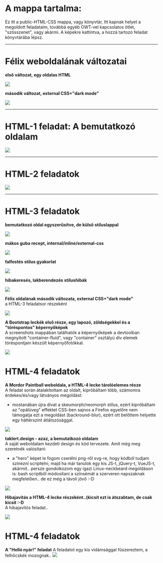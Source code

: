 # **A mappa tartalma:**

Ez itt a public-HTML-CSS mappa, vagy könyvtár, Itt kapnak helyet a megoldott feladataim, továbbá
egyéb OWT-vel kapcsolatos ötlet, "szösszenet", vagy akármi.
A képekre kattintva, a hozzá tartozó feladat könyvtárába lépsz.
***

# **Félix weboldalának változatai**

**első változat, egy oldalas HTML**

<a href="https://github.com/taklert/public-HTML-CSS/tree/master/felix-foto-projekt/felix-foto-1"><img src="/thumbnails/felix-foto-projekt.jpg"></a>

**második változat, external CSS+"dark mode"**

<a href="https://github.com/taklert/public-HTML-CSS/tree/master/felix-foto-projekt/felix-foto-2"><img src="/thumbnails/felix-foto-2.jpg"></a>
***

# **HTML-1 feladat: A bemutatkozó oldalam**

<a href="https://github.com/taklert/public-HTML-CSS/tree/master/HTML-1"><img src="/thumbnails/sajat_bemutatkozo_oldal.jpg"></a>
***

# **HTML-2 feladatok**

<a href="https://github.com/taklert/public-HTML-CSS/tree/master/HTML-2"><img src="/thumbnails/egyeni_tablazat.jpg"></a>
***

# **HTML-3 feladatok**

**bemutatkozó oldal egyszerűsítve, de külső stíluslappal**

<a href="https://github.com/taklert/public-HTML-CSS/tree/master/HTML-3/bemutatkozas"><img src="/thumbnails/bemutatkozas_ver_2.jpg"></a>

**mákos guba recept, internal/inline/external-css**

<a href="https://github.com/taklert/public-HTML-CSS/tree/master/HTML-3/gyakorlat-1"><img src="/thumbnails/guba.jpg"></a>

**falfestés stílus gyakorlat**

<a href="https://github.com/taklert/public-HTML-CSS/tree/master/HTML-3/gyakorlat-2"><img src="/thumbnails/falfestes.jpg"></a>

**hibakeresés, lakberendezés stílushibák**

<a href="https://github.com/taklert/public-HTML-CSS/tree/master/HTML-3/hibakereses"><img src="/thumbnails/lakberendezes.jpg"></a>

**Félix oldalának második változata, external CSS+"dark mode"**
<br>a HTML-3 feladatsor részeként

<a href="https://github.com/taklert/public-HTML-CSS/tree/master/felix-foto-projekt/felix-foto-2"><img src="/thumbnails/felix-foto-2.jpg"></a>

**A Bootstrap leckék első része, egy lapozó, zöldségekkel és a "töréspontos" képernyőképek**
<br>A screenshots mappában találhatók a képernyőképek a devtoolban megnyitott "container-fluid", vagy "container" osztályú div elemek töréspontjain készült képernyőfotókkal.

<a href="https://github.com/taklert/public-HTML-CSS/tree/master/bootstrap_1"><img src="/thumbnails/bootstrap_1-carousel.jpg"></a>


# **HTML-4 feladatok**

**A Mordor Paintball weboldala, a HTML-4 lecke tárolóelemes része**
<br>A feladat során átalakítottam az oldalt, kipróbáltam több, számomra érdekes/és/vagy látványos megoldást:
- mostanában újra divat a skeumorph/neomorph stílus, ezért kipróbáltam az "opálüveg" effektet CSS-ben
sajnos a Firefox egyelőre nem támogatja ezt a megoldást (backround-blur), ezért ott belőttem helyette egy háttérszínt átlátszósággal.

<a href="https://github.com/taklert/public-HTML-CSS/tree/master/HTML-4/tarolo-elemek-gyakorlat"><img src="./thumbnails/mordor-paintball.jpg"></a>

**taklert.design - azaz, a bemutatkozó oldalam**
<br>A saját weboldalam kezdeti design és kód tervezete. Amit még meg szeretnék valósítani:
- a "hero" képet le fogom cserélni png-ről svg-re, hogy kódból tudjam színezni scriptelni, majd ha már tanulok egy kis JS-t, jQuery-t, VueJS-t, akármit..
  persze gondolkozom egy igazi Linux-neckbeard megoldáson is: bash scriptből módosítani a színsémát a szerveren napszaknak megfelelően.. de ez még a távoli jövő :-D

<a href="https://github.com/taklert/public-HTML-CSS/tree/master/HTML-4/bemutatkozas"><img src="./thumbnails/taklert_design.jpg"></a>

**Hibajavítás a HTML-4 lecke részeként..(kicsit ezt is átszabtam, de csak kicsit :-D**
<br>A hibajavítós feladat..

<a href="https://github.com/taklert/public-HTML-CSS/tree/master/HTML-4/hibakereses"><img src="./thumbnails/hibajavitas_screenshot.jpg"></a>

# **HTML-4 feladatok**

**A "Helló nyár!" feladat**
A feladatot egy kis vidámsággal fűszereztem, a felhőcskék mozognak..
<a href="https://github.com/taklert/public-HTML-CSS/HTML-5/hello-nyar/index.html"><img src="public-HTML-CSS/HTML-5/tumbnails/hello_nyar.jpg"></a>